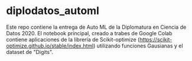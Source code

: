 # diplodatos_automl

Este repo contiene la entrega de Auto ML de la Diplomatura en Ciencia de Datos 2020. 
El notebook principal, creado a trabes de Google Colab contiene aplicaciones de la librería de Scikit-optimize 
(https://scikit-optimize.github.io/stable/index.html) utilizando funciones Gausianas y el dataset de "Digits".
